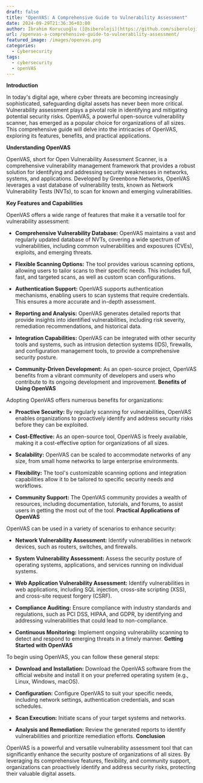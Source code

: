 ```yaml
---
draft: false
title: "OpenVAS: A Comprehensive Guide to Vulnerability Assessment"
date: 2024-09-29T21:36:36+03:00
author: İbrahim Korucuoğlu ([@siberoloji](https://github.com/siberoloji))
url: /openvas-a-comprehensive-guide-to-vulnerability-assessment/
featured_image: /images/openvas.png
categories:
  - Cybersecurity
tags:
  - cybersecurity
  - openVAS
---
```



**Introduction**



In today's digital age, where cyber threats are becoming increasingly sophisticated, safeguarding digital assets has never been more critical. Vulnerability assessment plays a pivotal role in identifying and mitigating potential security risks. OpenVAS, a powerful open-source vulnerability scanner, has emerged as a popular choice for organizations of all sizes. This comprehensive guide will delve into the intricacies of OpenVAS, exploring its features, benefits, and practical applications.



**Understanding OpenVAS**



OpenVAS, short for Open Vulnerability Assessment Scanner, is a comprehensive vulnerability management framework that provides a robust solution for identifying and addressing security weaknesses in networks, systems, and applications. Developed by Greenbone Networks, OpenVAS leverages a vast database of vulnerability tests, known as Network Vulnerability Tests (NVTs), to scan for known and emerging vulnerabilities.



**Key Features and Capabilities**



OpenVAS offers a wide range of features that make it a versatile tool for vulnerability assessment:


* **Comprehensive Vulnerability Database:** OpenVAS maintains a vast and regularly updated database of NVTs, covering a wide spectrum of vulnerabilities, including common vulnerabilities and exposures (CVEs), exploits, and emerging threats.

* **Flexible Scanning Options:** The tool provides various scanning options, allowing users to tailor scans to their specific needs. This includes full, fast, and targeted scans, as well as custom scan configurations.

* **Authentication Support:** OpenVAS supports authentication mechanisms, enabling users to scan systems that require credentials. This ensures a more accurate and in-depth assessment.

* **Reporting and Analysis:** OpenVAS generates detailed reports that provide insights into identified vulnerabilities, including risk severity, remediation recommendations, and historical data.

* **Integration Capabilities:** OpenVAS can be integrated with other security tools and systems, such as intrusion detection systems (IDS), firewalls, and configuration management tools, to provide a comprehensive security posture.

* **Community-Driven Development:** As an open-source project, OpenVAS benefits from a vibrant community of developers and users who contribute to its ongoing development and improvement.
**Benefits of Using OpenVAS**



Adopting OpenVAS offers numerous benefits for organizations:


* **Proactive Security:** By regularly scanning for vulnerabilities, OpenVAS enables organizations to proactively identify and address security risks before they can be exploited.

* **Cost-Effective:** As an open-source tool, OpenVAS is freely available, making it a cost-effective option for organizations of all sizes.

* **Scalability:** OpenVAS can be scaled to accommodate networks of any size, from small home networks to large enterprise environments.

* **Flexibility:** The tool's customizable scanning options and integration capabilities allow it to be tailored to specific security needs and workflows.

* **Community Support:** The OpenVAS community provides a wealth of resources, including documentation, tutorials, and forums, to assist users in getting the most out of the tool.
**Practical Applications of OpenVAS**



OpenVAS can be used in a variety of scenarios to enhance security:


* **Network Vulnerability Assessment:** Identify vulnerabilities in network devices, such as routers, switches, and firewalls.

* **System Vulnerability Assessment:** Assess the security posture of operating systems, applications, and services running on individual systems.

* **Web Application Vulnerability Assessment:** Identify vulnerabilities in web applications, including SQL injection, cross-site scripting (XSS), and cross-site request forgery (CSRF).   

* **Compliance Auditing:** Ensure compliance with industry standards and regulations, such as PCI DSS, HIPAA, and GDPR, by identifying and addressing vulnerabilities that could lead to non-compliance.

* **Continuous Monitoring:** Implement ongoing vulnerability scanning to detect and respond to emerging threats in a timely manner.
**Getting Started with OpenVAS**



To begin using OpenVAS, you can follow these general steps:


* **Download and Installation:** Download the OpenVAS software from the official website and install it on your preferred operating system (e.g., Linux, Windows, macOS).

* **Configuration:** Configure OpenVAS to suit your specific needs, including network settings, authentication credentials, and scan schedules.

* **Scan Execution:** Initiate scans of your target systems and networks.

* **Analysis and Remediation:** Review the generated reports to identify vulnerabilities and prioritize remediation efforts.
**Conclusion**



OpenVAS is a powerful and versatile vulnerability assessment tool that can significantly enhance the security posture of organizations of all sizes. By leveraging its comprehensive features, flexibility, and community support, organizations can proactively identify and address security risks, protecting their valuable digital assets.
